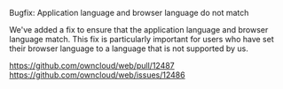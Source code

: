 Bugfix: Application language and browser language do not match

We've added a fix to ensure that the application language and browser language match. This fix is particularly important for users who have set their browser language to a language that is not supported by us.


https://github.com/owncloud/web/pull/12487
https://github.com/owncloud/web/issues/12486
